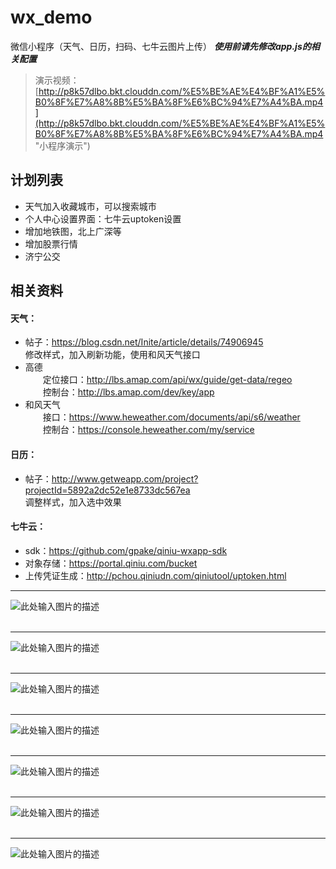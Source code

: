 # wx_demo
微信小程序（天气、日历，扫码、七牛云图片上传）
***使用前请先修改app.js的相关配置***
> 演示视频：
[http://p8k57dlbo.bkt.clouddn.com/%E5%BE%AE%E4%BF%A1%E5%B0%8F%E7%A8%8B%E5%BA%8F%E6%BC%94%E7%A4%BA.mp4](http://p8k57dlbo.bkt.clouddn.com/%E5%BE%AE%E4%BF%A1%E5%B0%8F%E7%A8%8B%E5%BA%8F%E6%BC%94%E7%A4%BA.mp4 "小程序演示")
## 计划列表
- 天气加入收藏城市，可以搜索城市
- 个人中心设置界面：七牛云uptoken设置
- 增加地铁图，北上广深等
- 增加股票行情
- 济宁公交

## 相关资料
#### 天气：
- 帖子：https://blog.csdn.net/Inite/article/details/74906945<br/>
 	修改样式，加入刷新功能，使用和风天气接口
- 高德<br/>
　　定位接口：http://lbs.amap.com/api/wx/guide/get-data/regeo<br/>
　　控制台：http://lbs.amap.com/dev/key/app<br/>
- 和风天气<br/>
　　接口：https://www.heweather.com/documents/api/s6/weather<br/>
　　控制台：https://console.heweather.com/my/service<br/>

#### 日历：
- 帖子：http://www.getweapp.com/project?projectId=5892a2dc52e1e8733dc567ea<br/>
	调整样式，加入选中效果
	
	
#### 七牛云：
- sdk：https://github.com/gpake/qiniu-wxapp-sdk
- 对象存储：https://portal.qiniu.com/bucket
- 上传凭证生成：http://pchou.qiniudn.com/qiniutool/uptoken.html
	
----------


![此处输入图片的描述][1]<br/><br/>
***
![此处输入图片的描述][2]<br/><br/>  
***
![此处输入图片的描述][3]<br/><br/>
***
![此处输入图片的描述][4]<br/><br/>
***
![此处输入图片的描述][5]<br/><br/>
***
![此处输入图片的描述][6]<br/><br/>
***
![此处输入图片的描述][7]

[1]: http://p8k57dlbo.bkt.clouddn.com/wx_preview_1.jpg
[2]: http://p8k57dlbo.bkt.clouddn.com/wx_preview_2.jpg
[3]: http://p8k57dlbo.bkt.clouddn.com/wx_preview_3.jpg
[4]: http://p8k57dlbo.bkt.clouddn.com/wx_preview_4.jpg
[5]: http://p8k57dlbo.bkt.clouddn.com/wx_preview_5.jpg
[6]: http://p8k57dlbo.bkt.clouddn.com/wx_preview_6.jpg
[7]: http://p8k57dlbo.bkt.clouddn.com/wx_preview_7.jpg

